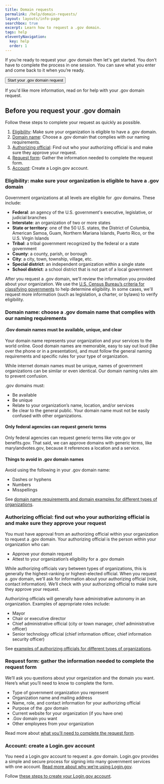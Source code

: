 ```yaml
---
title: Domain requests
permalink: /help/domain-requests/
layout: layouts/info-page
searchbox: true
excerpt: Learn how to request a .gov domain.
tags: help
eleventyNavigation:
  key: help
  order: 1 
---
```


If you’re ready to request your .gov domain then let's get started. You don’t have to complete the process in one session. You can save what you enter and come back to it when you’re ready. 

<button class="usa-button">Start your .gov domain request</button>

If you'd like more information, read on for help with your .gov domain request.

## Before you request your .gov domain

Follow these steps to complete your request as quickly as possible.

1. [Eligibility](#eligibility%3A-make-sure-your-organization-is-eligible-to-have-a-.gov-domain): Make sure your organization is eligible to have a .gov domain.
2. [Domain name](#domain-name%3A-choose-a-.gov-domain-name-that-complies-with-our-naming-requirements): Choose a .gov domain that complies with our naming requirements.
3. [Authorizing official](#authorizing-official%3A-find-out-who-your-authorizing-official-is-and-make-sure-they-approve-your-request): Find out who your authorizing official is and make sure they approve your request.
4. [Request form](#request-form%3A-gather-the-information-needed-to-complete-the-request-form): Gather the information needed to complete the request form.
5. [Account](#account%3A-create-a-login.gov-account): Create a Login.gov account.

### Eligibility: make sure your organization is eligible to have a .gov domain

Government organizations at all levels are eligible for .gov domains. These include:

- **Federal**: an agency of the U.S. government's executive, legislative, or judicial branches
- **Interstate**: an organization of two or more states
- **State or territory**: one of the 50 U.S. states, the District of Columbia, American Samoa, Guam, Northern Mariana Islands, Puerto Rico, or the U.S. Virgin Islands
- **Tribal**: a tribal government recognized by the federal or a state government
- **County**: a county, parish, or borough
- **City**: a city, town, township, village, etc.
- **Special district**: an independent organization within a single state
- **School district**: a school district that is not part of a local government

After you request a .gov domain, we'll review the information you provided about your organization. We use the [U.S. Census Bureau’s criteria for classifying governments](https://www.census.gov/programs-surveys/gus/technical-documentation/methodology/population-of-interest1.html) to help determine eligibility. In some cases, we'll request more information (such as legislation, a charter, or bylaws) to verify eligibility.

### Domain name: choose a .gov domain name that complies with our naming requirements

#### .Gov domain names must be available, unique, and clear

Your domain name represents your organization and your services to the world online. Good domain names are memorable, easy to say out loud (like over the phone or in a presentation), and must follow the general naming requirements and specific rules for your type of organization.

While internet domain names must be unique, names of government organizations can be similar or even identical. Our domain naming rules aim to prevent confusion.

.gov domains must:
- Be available 
- Be unique
- Relate to your organization’s name, location, and/or services
- Be clear to the general public. Your domain name must not be easily confused with other organizations.

#### Only federal agencies can request generic terms
Only federal agencies can request generic terms like vote&#46;gov or benefits&#46;gov.
That said, we can approve domains with generic terms, like marylandvotes&#46;gov, because it references a location and a service.


#### Things to avoid in .gov domain names
Avoid using the following in your .gov domain name:
- Dashes or hyphens
- Numbers
- Misspellings

See [domain name requirements and domain examples for different types of organizations]({{'../choosing/'}}).

### Authorizing official: find out who your authorizing official is and make sure they approve your request

You must have approval from an authorizing official within your organization to request a .gov domain. Your authorizing official is the person within your organization who can:

- Approve your domain request
- Attest to your organization’s eligibility for a .gov domain

While authorizing officials vary between types of organizations, this is generally the highest-ranking or highest-elected official. When you request a .gov domain, we'll ask for information about your authorizing official (role, contact information). We’ll check with your authorizing official to make sure they approve your request. 

Authorizing officials will generally have administrative autonomy in an organization. Examples of appropriate roles include:

- Mayor
- Chair or executive director
- Chief administrative official (city or town manager, chief administrative officer)
- Senior technology official (chief information officer, chief information security officer)

See [examples of authorizing officials for different types of organizations](#).

### Request form: gather the information needed to complete the request form

We’ll ask you questions about your organization and the domain you want. Here’s what you’ll need to know to complete the form. 

- Type of government organization you represent
- Organization name and mailing address
- Name, role, and contact information for your authorizing official
- Purpose of the .gov domain
- Current website for your organization (if you have one)
- .Gov domain you want
- Other employees from your organization

Read more about [what you’ll need to complete the request form](#).

### Account: create a Login.gov account

You need a Login.gov account to request a .gov domain. Login.gov provides a simple and secure process for signing into many government services with one account. [Read more about why we’re using Login.gov](#).

Follow [these steps to create your Login.gov account](https://login.gov/help/get-started/create-your-account/).






